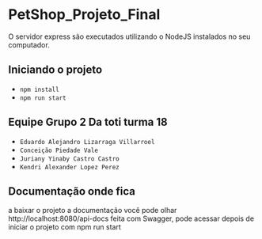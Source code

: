 # PetShop_Projeto_Final


O servidor express são executados utilizando o NodeJS instalados no seu computador.

## Iniciando o projeto

- `npm install`
- `npm run start`

## Equipe Grupo 2 Da toti turma 18

- `Eduardo Alejandro Lizarraga Villarroel`
- `Conceição Piedade Vale`
- `Juriany Yinaby Castro Castro`
- `Kendri Alexander Lopez Perez`

## Documentação onde fica

a baixar o projeto a documentação você pode olhar http://localhost:8080/api-docs feita com Swagger, pode acessar depois de iniciar o projeto com npm run start



